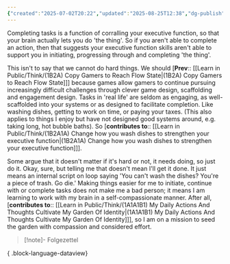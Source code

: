 ```yaml
---
{"created":"2025-07-02T20:22","updated":"2025-08-25T12:38","dg-publish":true,"noteIcon":2,"dg-permalink":"think/1b2a1","dg-path":"Think/(1B2A1) If a task isn't getting done, it isn't 'ease-y' enough.md","permalink":"/think/1b2a1/","dgPassFrontmatter":true}
---
```


Completing tasks is a function of corralling your executive function, so that your brain actually lets you do 'the thing'. So if you aren't able to complete an action, then that suggests your executive function skills aren't able to support you in initiating, progressing through and completing 'the thing'. 

This isn't to say that we cannot do hard things. We should [**Prev**:: [[Learn in Public/Think/(1B2A) Copy Gamers to Reach Flow State\|(1B2A) Copy Gamers to Reach Flow State]]] because games allow gamers to continue pursuing increasingly difficult challenges through clever game design,  scaffolding and engagement design. Tasks in 'real life' are seldom as engaging, as well-scaffolded into your systems or as designed to facilitate completion. Like washing dishes, getting to work on time, or paying your taxes. (This also applies to things I enjoy but have not designed good systems around, e.g. taking long, hot bubble baths). So [**contributes to**:: [[Learn in Public/Think/(1B2A1A) Change how you wash dishes to strengthen your executive function\|(1B2A1A) Change how you wash dishes to strengthen your executive function]]].

Some argue that it doesn't matter if it's hard or not, it needs doing, so just do it. Okay, sure, but telling me that doesn't mean I'll get it done. It just means an internal script on loop saying 'You can't wash the dishes? You're a piece of trash. Go die.' Making things easier for me to initiate, continue with or complete tasks does not make me a bad person; it means I am learning to work with my brain in a self-compassionate manner. After all, [**contributes to**:: [[Learn in Public/Think/(1A1A1B1) My Daily Actions And Thoughts Cultivate My Garden Of Identity\|(1A1A1B1) My Daily Actions And Thoughts Cultivate My Garden Of Identity]]], so I am on a mission to seed the garden with compassion and considered effort. 

> [!note]- Folgezettel
>  
{ .block-language-dataview}